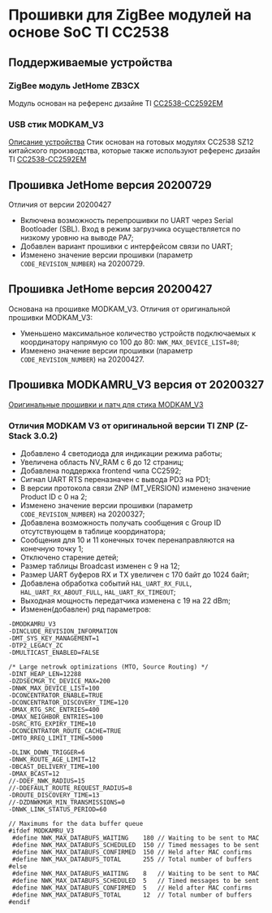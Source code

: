 # Прошивки для ZigBee модулей на основе SoC TI CC2538

## Поддерживаемые устройства

### ZigBee модуль JetHome ZB3CX

Модуль основан на референс дизайне TI [CC2538-CC2592EM](https://www.ti.com/tool/CC2538-CC2592EM-RD)

### USB стик MODKAM_V3

[Описание устройства](https://modkam.ru/?p=1112)
Стик основан на готовых модулях CC2538 SZ12 китайского производства, которые также используют референс дизайн TI [CC2538-CC2592EM](https://www.ti.com/tool/CC2538-CC2592EM-RD)

## Прошивка JetHome версия 20200729

Отличия от версии 20200427
* Включена возможность перепрошивки по UART через Serial Bootloader (SBL). Вход в режим загрузчика осуществляется по низкому уровню на выводе PA7; 
* Добавлен вариант прошивки с интерфейсом связи по UART;
* Изменено значение версии прошивки (параметр `CODE_REVISION_NUMBER`) на 20200729.

## Прошивка JetHome версия 20200427

Основана на прошивке MODKAM_V3. Отличия от оригинальной прошивки MODKAM_V3:
* Уменьшено максимальное количество устройств подключаемых к координатору напрямую со 100 до 80: `NWK_MAX_DEVICE_LIST=80`;
* Изменено значение версии прошивки (параметр `CODE_REVISION_NUMBER`) на 20200427.

## Прошивка MODKAMRU_V3 версия от 20200327

[Оригинальные прошивки и патч для стика MODKAM_V3](https://github.com/reverieline/CC2538-CC2592-ZNP)

### Отличия MODKAM V3 от оригинальной версии TI ZNP (Z-Stack 3.0.2)

* Добавлено 4 светодиода для индикации режима работы;
* Увеличена область NV_RAM c 6 до 12 страниц;
* Добавлена поддержка frontend чипа CC2592;
* Сигнал UART RTS переназначен с вывода PD3 на PD1;
* В версии протокола связи ZNP (MT_VERSION) изменено значение Product ID с 0 на 2;
* Изменено значение версии прошивки (параметр `CODE_REVISION_NUMBER`) на 20200327;
* Добавлена возможность получать сообщения с Group ID отсутствующем в таблице координатора;
* Сообщения для 10 и 11 конечных точек перенаправляются на конечную точку 1;
* Отключено старение детей;
* Размер таблицы Broadcast изменен с 9 на 12;
* Размер UART буферов RX и TX увеличен с 170 байт до 1024 байт;
* Добавлена обработка событий `HAL_UART_RX_FULL`, `HAL_UART_RX_ABOUT_FULL`, `HAL_UART_RX_TIMEOUT`;
* Выходная мощность передатчика изменена с 19 на 22 dBm;
* Изменен(добавлен) ряд параметров:
```
-DMODKAMRU_V3
-DINCLUDE_REVISION_INFORMATION
-DMT_SYS_KEY_MANAGEMENT=1
-DTP2_LEGACY_ZC
-DMULTICAST_ENABLED=FALSE

/* Large netrowk optimizations (MTO, Source Routing) */
-DINT_HEAP_LEN=12288
-DZDSECMGR_TC_DEVICE_MAX=200
-DNWK_MAX_DEVICE_LIST=100
-DCONCENTRATOR_ENABLE=TRUE
-DCONCENTRATOR_DISCOVERY_TIME=120
-DMAX_RTG_SRC_ENTRIES=400
-DMAX_NEIGHBOR_ENTRIES=100
-DSRC_RTG_EXPIRY_TIME=10
-DCONCENTRATOR_ROUTE_CACHE=TRUE
-DMTO_RREQ_LIMIT_TIME=5000

-DLINK_DOWN_TRIGGER=6
-DNWK_ROUTE_AGE_LIMIT=12
-DBCAST_DELIVERY_TIME=100
-DMAX_BCAST=12
//-DDEF_NWK_RADIUS=15
//-DDEFAULT_ROUTE_REQUEST_RADIUS=8
-DROUTE_DISCOVERY_TIME=13
//-DZDNWKMGR_MIN_TRANSMISSIONS=0
-DNWK_LINK_STATUS_PERIOD=60
```
```
// Maximums for the data buffer queue
#ifdef MODKAMRU_V3
 #define NWK_MAX_DATABUFS_WAITING    180 // Waiting to be sent to MAC
 #define NWK_MAX_DATABUFS_SCHEDULED  150 // Timed messages to be sent
 #define NWK_MAX_DATABUFS_CONFIRMED  150 // Held after MAC confirms
 #define NWK_MAX_DATABUFS_TOTAL      255 // Total number of buffers
#else
 #define NWK_MAX_DATABUFS_WAITING    8   // Waiting to be sent to MAC
 #define NWK_MAX_DATABUFS_SCHEDULED  5   // Timed messages to be sent
 #define NWK_MAX_DATABUFS_CONFIRMED  5   // Held after MAC confirms
 #define NWK_MAX_DATABUFS_TOTAL      12  // Total number of buffers
#endif
```
